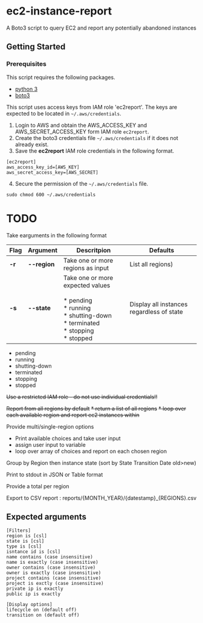 # ec2-instance-report

A Boto3 script to query EC2 and report any potentially abandoned instances

## Getting Started

### Prerequisites

This script requires the following packages.

* [python 3](https://www.python.org/downloads/)
* [boto3](https://github.com/boto/boto3)

This script uses access keys from IAM role 'ec2report'. The keys are expected to be located in `~/.aws/credentials`.

1. Login to AWS and obtain the AWS_ACCESS_KEY and AWS_SECRET_ACCESS_KEY form IAM role `ec2report`.
2. Create the boto3 credentials file `~/.aws/credentials` if it does not already exist.
3. Save the **ec2report** IAM role credentials in the following format.

```
[ec2report]
aws_access_key_id=[AWS_KEY]
aws_secret_access_key=[AWS_SECRET]
```

4. Secure the permission of the `~/.aws/credentials` file.

```
sudo chmod 600 ~/.aws/credentials
```


# TODO

Take earguments in the following format

| Flag | Argument | Descritpion | Defaults |
| --- | --- | --- | --- |
| **-r** | **--region** | Take one or more regions as input | List all regions) |
| **-s** | **--state** | Take one or more expected values<br><br>* pending<br>* running<br>* shutting-down<br>* terminated<br>* stopping<br>* stopped | Display all instances regardless of state |

* pending
* running
* shutting-down
* terminated
* stopping
* stopped

~~Use a restricted IAM role - do not use individual credentials!!~~

~~Report from all regions by default~~
~~* return a list of all regions~~
~~* loop over each available region and report ec2 instances within~~

Provide multi/single-region options
* Print available choices and take user input
* assign user input to variable
* loop over array of choices and report on each chosen region

Group by Region then instance state (sort by State Transition Date old>new)

Print to stdout in JSON or Table format

Provide a total per region

Export to CSV report : reports/{MONTH_YEAR}/{datestamp}_{REGIONS}.csv

## Expected arguments
```
[Filters]
region is [csl]
state is [csl]
type is [csl]
isntance id is [csl]
name contains (case insensitive)
name is exactly (case insensitive)
owner contains (case insensitive)
owner is exactly (case insensitive)
project contains (case insensitive)
project is exctly (case insensitive)
private ip is exactly
public ip is exactly

[Display options]
lifecycle on (default off)
transition on (default off)
```
